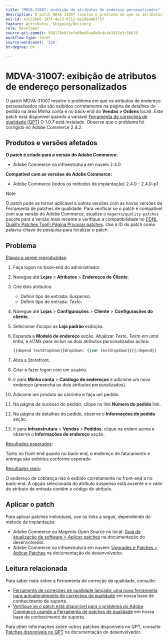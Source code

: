 ```yaml
---
title: "MDVA-31007: exibição de atributos de endereço personalizados"
description: O patch MDVA-31007 resolve o problema em que os atributos do endereço personalizado não são exibidos corretamente na página de detalhes do pedido na área Minha conta e no back-end (no local **Pedidos de vendas**). Este patch está disponível quando a [Ferramenta de correções de qualidade (QPT)](/help/announcements/adobe-commerce-announcements/magento-quality-patches-released-new-tool-to-self-serve-quality-patches.md) 1.0.7 está instalada. Observe que o problema foi corrigido no Adobe Commerce 2.4.2.
exl-id: 43c82b66-395f-4e33-8312-9a1994862f5f
feature: Attributes, Shipping/Delivery
role: Developer
source-git-commit: 958179e0f3efe08e65ea8b0c4c4e1015e3c5bb76
workflow-type: tm+mt
source-wordcount: '520'
ht-degree: 0%

---
```


# MDVA-31007: exibição de atributos de endereço personalizados

O patch MDVA-31007 resolve o problema em que os atributos de endereço personalizados não são exibidos corretamente na página de detalhes do pedido na área Minha conta e no back-end do **Vendas > Ordens** local). Este patch está disponível quando a variável [Ferramenta de correções de qualidade (QPT)](/help/announcements/adobe-commerce-announcements/magento-quality-patches-released-new-tool-to-self-serve-quality-patches.md) O 1.0.7 está instalado. Observe que o problema foi corrigido no Adobe Commerce 2.4.2.

## Produtos e versões afetados

**O patch é criado para a versão do Adobe Commerce:**

* Adobe Commerce na infraestrutura em nuvem 2.4.0

**Compatível com as versões do Adobe Commerce:**

* Adobe Commerce (todos os métodos de implantação) 2.4.0 - 2.4.0-p1

>[!NOTE]
>
>O patch pode se tornar aplicável a outras versões com as novas versões da Ferramenta de patches de qualidade. Para verificar se o patch é compatível com sua versão do Adobe Commerce, atualize o `magento/quality-patches` pacote para a versão mais recente e verifique a compatibilidade no [[!DNL Quality Patches Tool]: Página Procurar patches](https://devdocs.magento.com/quality-patches/tool.html#patch-grid). Use a ID do patch como palavra-chave de pesquisa para localizar o patch.

## Problema

<u>Etapas a serem reproduzidas</u>:

1. Faça logon no back-end do administrador.
1. Navegue até **Lojas** > **Atributos** > **Endereços de Cliente**.
1. Crie dois atributos:

   * Definir tipo de entrada: *Suspenso*.
   * Definir tipo de entrada: *Texto*.

1. Navegue até **Lojas** > **Configurações** > **Cliente** > **Configurações do cliente**.
1. Selecionar *Escopo* as **Loja padrão** exibição.
1. Expanda a **Modelo de endereço** seção. Atualizar *Texto*, *Texto em uma linha*, e *HTML* para incluir os dois atributos personalizados acima:

   ```php
   {{depend testdropdown}}Dropdown: {{var testdropdown}}{{/depend}}    {{depend testtext}}Text: {{var testtext}}{{/depend}}
   ```

1. Abra a Storefront.
1. Criar e fazer logon com um usuário.
1. Ir para **Minha conta** > **Catálogo de endereços** e adicione um novo endereço (preencha os dois atributos personalizados).
1. Adicione um produto ao carrinho e faça um pedido.
1. Na página de sucesso do pedido, clique no link **Número do pedido** link.
1. Na página de detalhes do pedido, observe o **Informações do pedido** seção.
1. Ir para **Infraestrutura** > **Vendas** > **Pedidos**, clique na ordem acima e observe o **Informações de endereço** seção.

<u>Resultados esperados</u>:

Tanto no front-end quanto no back-end, o endereço de faturamento e entrega são exibidos conforme esperado.

<u>Resultados reais</u>:

O endereço de cobrança não é exibido corretamente no front-end e no back-end. A opção selecionada do atributo suspenso está ausente e o valor do atributo de entrada contém o código do atributo.

## Aplicar o patch

Para aplicar patches individuais, use os links a seguir, dependendo do método de implantação:

* Adobe Commerce ou Magento Open Source no local: [Guia de atualização de software > Aplicar patches](https://devdocs.magento.com/guides/v2.4/comp-mgr/patching/mqp.html) na documentação do desenvolvedor.
* Adobe Commerce na infraestrutura em nuvem: [Upgrades e Patches > Aplicar Patches](https://devdocs.magento.com/cloud/project/project-patch.html) na documentação do desenvolvedor.

## Leitura relacionada

Para saber mais sobre a Ferramenta de correção de qualidade, consulte:

* [Ferramenta de correções de qualidade lançada: uma nova ferramenta para autoatendimento de correções de qualidade](/help/announcements/adobe-commerce-announcements/magento-quality-patches-released-new-tool-to-self-serve-quality-patches.md) em nossa base de conhecimento de suporte.
* [Verifique se o patch está disponível para o problema do Adobe Commerce usando a Ferramenta de patches de qualidade](/help/support-tools/patches-available-in-qpt-tool/check-patch-for-magento-issue-with-magento-quality-patches.md) em nossa base de conhecimento de suporte.

Para obter informações sobre outros patches disponíveis no QPT, consulte [Patches disponíveis no QPT](https://devdocs.magento.com/quality-patches/tool.html#patch-grid) na documentação do desenvolvedor.
